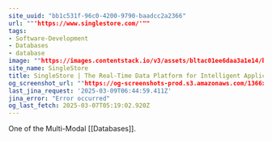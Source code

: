 ```yaml
---
site_uuid: "bb1c531f-96c0-4200-9790-baadcc2a2366"
url: ""'https://www.singlestore.com/'""
tags:
- Software-Development
- Databases
- database
image: ""https://images.contentstack.io/v3/assets/bltac01ee6daa3a1e14/blt65460a223657f85f/661047721952f027eefc0104/img_primary_opengraph_(1).png""
site_name: SingleStore
title: SingleStore | The Real-Time Data Platform for Intelligent Applications
og_screenshot_url: ""https://og-screenshots-prod.s3.amazonaws.com/1366x768/80/false/2d238e31187dd06a0fbe1c477af1007f580d954c638cd97a64e11f4e2271d69b.jpeg""
last_jina_request: '2025-03-09T06:44:59.411Z'
jina_error: "Error occurred"
og_last_fetch: 2025-03-07T05:19:02.920Z
---
```

One of the Multi-Modal [[Databases]].

